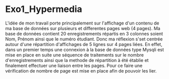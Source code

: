 # Exo1_Hypermedia
L'idée de mon travail porte principalement sur l'affichage d'un contenu de ma base de données sur plusieurs et differentes pages web (4 pages). Ma base de données contient 20 enregistrements répartis en 3 colonnes soient Nom, Prénom ainsi que le numéro étudiant. Donc ma réflexion s'set centrée autour d'une répartition d'affichages de 5 lignes sur 4 pages liées. En effet, dans un premier temps une connexion à la base de données type Mysqli est mise en place en suite une séquence de traitements sur le nombre d'enregistrements ainsi que la methode de répartition à été établie et finalement effectuer une liaison entre les pages. Pour ce faire une vérification de nombre de page est mise en place afin de pouvoir les lier.
